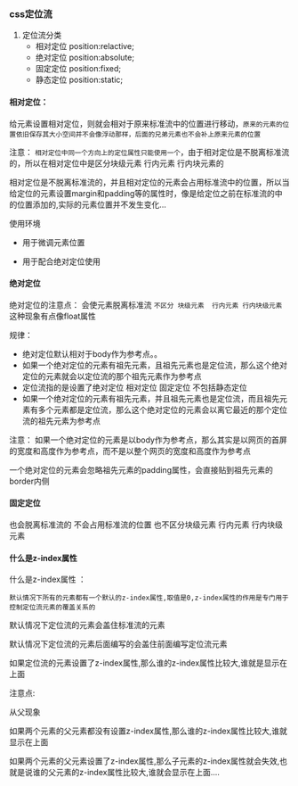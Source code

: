 ### css定位流

1. 定位流分类
   * 相对定位 position:relactive;
   * 绝对定位  position:absolute;
   * 固定定位  position:fixed;
   * 静态定位  position:static;

#### 相对定位：

给元素设置相对定位，则就会相对于原来标准流中的位置进行移动，`原来的元素的位置依旧保存其大小空间并不会像浮动那样，后面的兄弟元素也不会补上原来元素的位置`

注意： `相对定位中同一个方向上的定位属性只能使用一个`，由于相对定位是不脱离标准流的，所以在相对定位中是区分块级元素  行内元素   行内块元素的

相对定位是不脱离标准流的，并且相对定位的元素会占用标准流中的位置，所以当给定位的元素设置margin和padding等的属性时，像是给定位之前在标准流的中的位置添加的,实际的元素位置并不发生变化...



使用环境

* 用于微调元素位置

* 用于配合绝对定位使用



#### 绝对定位

绝对定位的注意点：   会使元素脱离标准流   `不区分 块级元素  行内元素 行内块级元素`  这种现象有点像float属性



规律：   

* 绝对定位默认相对于body作为参考点。。 
* 如果一个绝对定位的元素有祖先元素，且祖先元素也是定位流，那么这个绝对定位的元素就会以定位流的那个祖先元素作为参考点
* 定位流指的是设置了绝对定位   相对定位  固定定位   不包括静态定位
* 如果一个绝对定位的元素有祖先元素，并且祖先元素也是定位流，而且祖先元素有多个元素都是定位流，那么这个绝对定位的元素会以离它最近的那个定位流的祖先元素为参考点





注意： 如果一个绝对定位的元素是以body作为参考点，那么其实是以网页的首屏的宽度和高度作为参考点，而不是以整个网页的宽度和高度作为参考点

一个绝对定位的元素会忽略祖先元素的padding属性，会直接贴到祖先元素的border内侧 





#### 固定定位

也会脱离标准流的   不会占用标准流的位置    也不区分块级元素 行内元素  行内块级元素







#### 什么是z-index属性

什么是z-index属性 ：

`默认情况下所有的元素都有一个默认的z-index属性,取值是0,z-index属性的作用是专门用于控制定位流元素的覆盖关系的`

默认情况下定位流的元素会盖住标准流的元素

默认情况下定位流的元素后面编写的会盖住前面编写定位流元素

如果定位流的元素设置了z-index属性,那么谁的z-index属性比较大,谁就是显示在上面





注意点:

从父现象

如果两个元素的父元素都没有设置z-index属性,那么谁的z-index属性比较大,谁就显示在上面

如果两个元素的父元素设置了z-index属性,那么子元素的z-index属性就会失效,也就是说谁的父元素的z-index属性比较大,谁就会显示在上面....